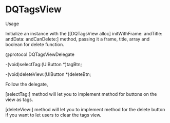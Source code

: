 DQTagsView
================

Usage

Initialize an instance with the [[DQTagsView alloc] initWithFrame: andTitle: andData: andCanDelete:] method, passing it a frame, title, array and boolean for delete function.

@protocol DQTagsViewDelegate <NSObject>

-(void)selectTag:(UIButton *)tagBtn;

-(void)deleteView:(UIButton *)deleteBtn;

Follow the delegate,

[selectTag:] method will let you to implement method for buttons on the view as tags.

[deleteView:] method will let you to implement method for the delete button if you want to let users to clear the tags view.

